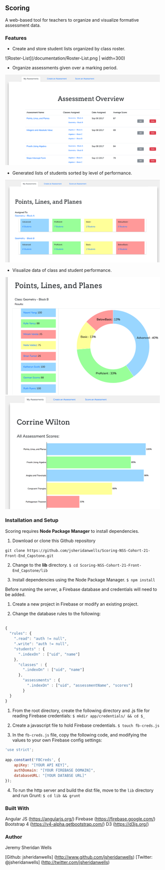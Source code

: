 ## Scoring
A web-based tool for teachers to organize and visualize formative assessment data.

### Features

* Create and store student lists organized by class roster.

![Roster-List](/documentation/Roster-List.png | width=300)

* Organize assessments given over a marking period.

![Assessment-Overview](/documentation/Assessment-Overview.png)

* Generated lists of students sorted by level of performance.

![Performance-Levels](/documentation/Performance-Levels.png)

* Visualize data of class and student performance.

![Class-Data-Viz](/documentation/Class-Data-Viz.png)
![Student-Data-Viz](/documentation/Student-Data-Viz.png)

### Installation and Setup

Scoring requires **Node Package Manager** to install dependencies.

1. Download or clone this Github repository

`git clone https://github.com/jsheridanwells/Scoring-NSS-Cohort-21-Front-End_Capstone.git`

2. Change to the __lib__ directory.
`$ cd Scoring-NSS-Cohort-21-Front-End_Capstone/lib`

3. Install dependencies using the Node Package Manager.
`$ npm install`

Before running the server, a Firebase database and credentials will need to be added.

1. Create a new project in Firebase or modify an existing project.

2. Change the database rules to the following: 
```javascript

{
  "rules": {
    ".read": "auth != null",
    ".write": "auth != null",
    "students" : {
      ".indexOn" : ["uid", "name"]
    },
      "classes" : {
        ".indexOn" : ["uid", "name"]
      },
        "assessments" : {
          ".indexOn" : ["uid", "assessmentName", "scores"]
        }
  }
}
```



1.  From the root directory, create the following directory and .js file for reading Firebase credentials:
`$ mkdir app/credentials/ && cd $_`

2. Create a javascript file to hold Firebase credentials.
`$ touch fb-creds.js`

3. In the `fb-creds.js` file, copy the following code, and modifying the values to your own Firebase config settings:

```javascript
'use strict';

app.constant('FBCreds', {
	apiKey: "[YOUR API KEY]",
    authDomain: "[YOUR FIREBASE DOMAIN]",
    databaseURL: "[YOUR DATABSE URL]"
});

```

4. To run the http server and build the dist file, move to the `lib` directory and run Grunt:
`$ cd lib && grunt`


### Built With

Angular JS (https://angularjs.org/)
Firebase (https://firebase.google.com/)
Bootstrap 4 (https://v4-alpha.getbootstrap.com/)
D3 (https://d3js.org/)

### Author
Jeremy Sheridan Wells

[Github: jsheridanwells] (http://www.github.com/jsheridanwells)
[Twitter: @jsheridanwells] (http://twitter.com/jsheridanwells)
